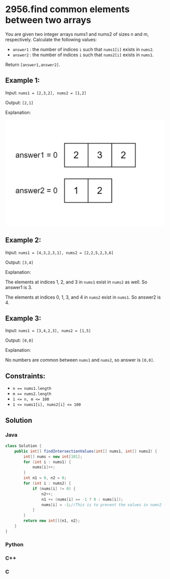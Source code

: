 # 2956.find common elements between two arrays

You are given two integer arrays nums1 and nums2 of sizes n and m, respectively. Calculate the following values:

* `answer1` : the number of indices `i` such that `nums1[i]` exists in `nums2`.
* `answer2` : the number of indices `i` such that `nums2[i]` exists in `nums1`.

Return `[answer1,answer2]`.

## Example 1:

Input: `nums1 = [2,3,2], nums2 = [1,2]`

Output: `[2,1]`

Explanation:

![images/jieshi.gif](images/jieshi.gif)

## Example 2:

Input: `nums1 = [4,3,2,3,1], nums2 = [2,2,5,2,3,6]`

Output: `[3,4]`

Explanation:

The elements at indices 1, 2, and 3 in `nums1` exist in `nums2` as well. So answer1 is 3.

The elements at indices 0, 1, 3, and 4 in `nums2` exist in `nums1`. So answer2 is 4.

## Example 3:

Input: `nums1 = [3,4,2,3], nums2 = [1,5]`

Output: `[0,0]`

Explanation:

No numbers are common between `nums1` and `nums2`, so answer is `[0,0]`.

## Constraints:

* `n == nums1.length`
* `m == nums2.length`
* `1 <= n, m <= 100`
* `1 <= nums1[i], nums2[i] <= 100`

## Solution

### Java

```java
class Solution {
    public int[] findIntersectionValues(int[] nums1, int[] nums2) {
        int[] nums = new int[101];
        for (int i : nums1) {
            nums[i]++;
        }
        int n1 = 0, n2 = 0;
        for (int i : nums2) {
            if (nums[i] != 0) {
                n2++;
                n1 += (nums[i] == -1 ? 0 : nums[i]);
                nums[i] = -1;//This is to prevent the values ​​in nums2 from being counted repeatedly.
            }
        }
        return new int[]{n1, n2};
    }
}
```

### Python


### C++

### C
